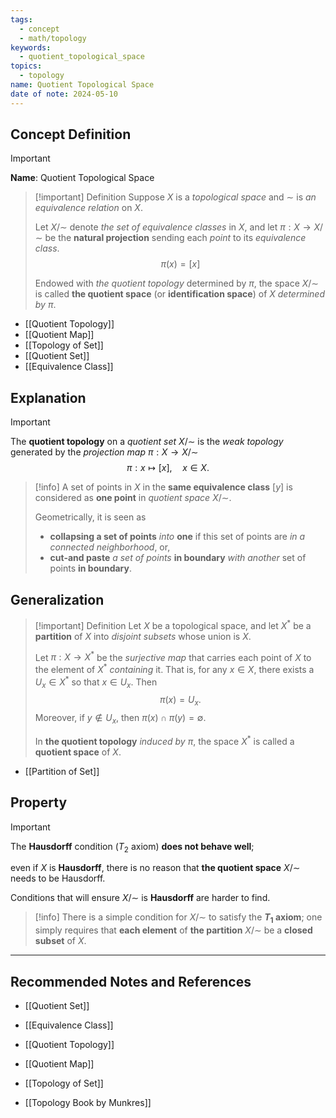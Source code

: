 ```yaml
---
tags:
  - concept
  - math/topology
keywords:
  - quotient_topological_space
topics:
  - topology
name: Quotient Topological Space
date of note: 2024-05-10
---
```


## Concept Definition

>[!important]
>**Name**: Quotient Topological Space

>[!important] Definition
>Suppose $X$ is a *topological space* and $\sim$ is *an equivalence relation* on $X$. 
>
>Let $X/\sim$ denote *the set of equivalence classes* in $X$, and let $\pi: X \rightarrow X/\sim$ be the **natural projection** sending each *point* to its *equivalence class*. 
>$$
>\pi(x) = [x]
>$$
>
>Endowed with *the quotient topology* determined by $\pi$, the space $X/\sim$ is called **the quotient space** (or **identification space**) of $X$ *determined by* $\pi$.

- [[Quotient Topology]]
- [[Quotient Map]]
- [[Topology of Set]]
- [[Quotient Set]]
- [[Equivalence Class]]

## Explanation


>[!important] 
>The **quotient topology** on a *quotient set* $X / \sim$  is the *weak topology* generated by the *projection map* $\pi: X \to X/\sim$ 
>$$
>\pi: x \mapsto [x], \quad x\in X.
>$$


>[!info]
>A set of points in $X$ in the **same equivalence class** $[y]$  is considered as **one point** in *quotient space* $X/\sim$. 
>
>Geometrically, it is seen as 
>- **collapsing a set of points** *into* **one** if this set of points are *in a connected neighborhood*, or, 
>- **cut-and paste** *a set of points* **in boundary** *with another* set of points **in boundary**.



## Generalization

>[!important] Definition
>Let $X$ be a topological space, and let $X^{*}$ be a **partition** of $X$ into *disjoint subsets* whose union is $X$. 
>
>Let $\pi: X \rightarrow X^*$ be the *surjective map* that carries each point of $X$ to the element of $X^*$ *containing* it. That is, for any $x\in X$, there exists a $U_{x}\in X^{*}$ so that $x\in U_{x}$. Then
>$$
>\pi(x) = U_{x}.
>$$
>Moreover, if $y\not\in U_{x}$, then $\pi(x) \cap \pi(y) = \emptyset.$ 
>
>In **the quotient topology** *induced by* $\pi$, the space $X^*$ is called a **quotient space** of $X$.

- [[Partition of Set]]

## Property

>[!important]
>The **Hausdorff** condition ($T_{2}$ axiom) **does not behave well**; 
>
>even if $X$ is **Hausdorff**, there is no reason that **the quotient space** $X/\sim$ needs to be Hausdorff. 
>
>Conditions that will ensure $X/\sim$ is **Hausdorff** are harder to find.

>[!info]
>There is a simple condition for $X/\sim$ to satisfy the **$T_1$ axiom**; one simply requires that **each element** of **the partition** $X/\sim$ be a **closed subset** of $X$. 


-----------
##  Recommended Notes and References

- [[Quotient Set]]
- [[Equivalence Class]]

- [[Quotient Topology]]
- [[Quotient Map]]
- [[Topology of Set]]
- [[Topology Book by Munkres]]